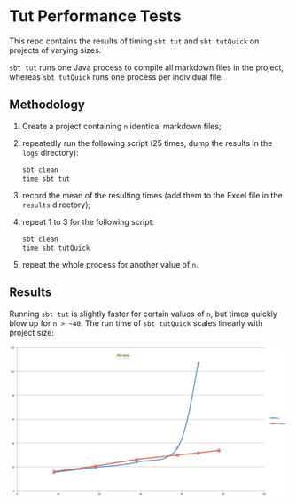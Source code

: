 # Tut Performance Tests

This repo contains the results of timing `sbt tut` and `sbt tutQuick`
on projects of varying sizes.

`sbt tut` runs one Java process to compile all markdown files in the project,
whereas `sbt tutQuick` runs one process per individual file.

## Methodology

1. Create a project containing `n` identical markdown files;

2. repeatedly run the following script 
   (25 times, dump the results in the `logs` directory):

   ```
   sbt clean
   time sbt tut
   ```

3. record the mean of the resulting times 
   (add them to the Excel file in the `results` directory);

4. repeat 1 to 3 for the following script:

   ```
   sbt clean
   time sbt tutQuick
   ```

5. repeat the whole process for another value of `n`.

## Results

Running `sbt tut` is slightly faster for certain values of `n`,
but times quickly blow up for `n > ~40`.
The run time of `sbt tutQuick` scales linearly with project size:

![Results of running `sbt tut` and `sbt tutQuick`](https://github.com/davegurnell/tut-perf/blob/master/results/results.png)

